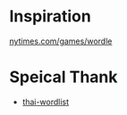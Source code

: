 # Inspiration
[nytimes.com/games/wordle](https://www.nytimes.com/games/wordle/index.html)
# Speical Thank
- [thai-wordlist](https://github.com/nv23/thai-wordlist/)
